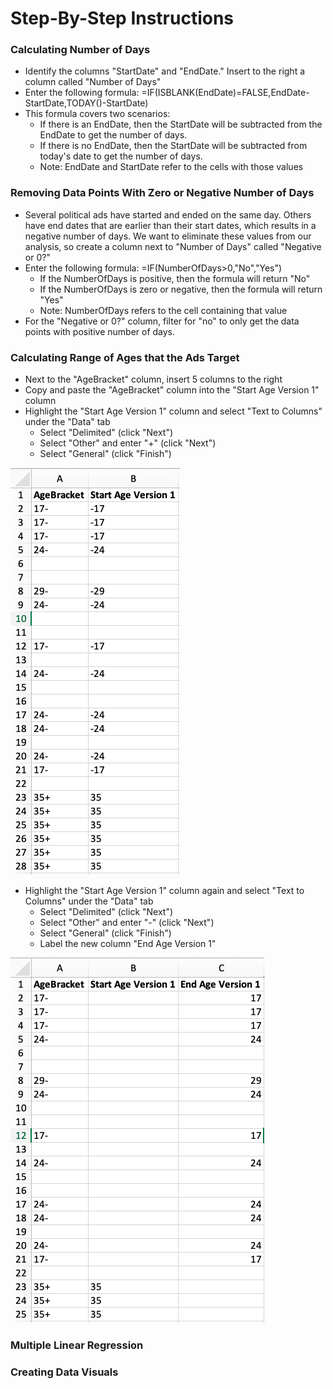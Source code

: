 # Step-By-Step Instructions
### Calculating Number of Days 
- Identify the columns "StartDate" and "EndDate." Insert to the right a column called "Number of Days"
- Enter the following formula: =IF(ISBLANK(EndDate)=FALSE,EndDate-StartDate,TODAY()-StartDate)
- This formula covers two scenarios: 
  -   If there is an EndDate, then the StartDate will be subtracted from the EndDate to get the number of days.
  -   If there is no EndDate, then the StartDate will be subtracted from today's date to get the number of days. 
  - Note: EndDate and StartDate refer to the cells with those values
### Removing Data Points With Zero or Negative Number of Days
- Several political ads have started and ended on the same day. Others have end dates that are earlier than their start dates, which results in a negative number of days. We want to eliminate these values from our analysis, so create a column next to "Number of Days" called "Negative or 0?"
- Enter the following formula: =IF(NumberOfDays>0,"No","Yes")
  - If the NumberOfDays is positive, then the formula will return "No"
  - If the NumberOfDays is zero or negative, then the formula will return "Yes"
  - Note: NumberOfDays refers to the cell containing that value
- For the "Negative or 0?" column, filter for "no" to only get the data points with positive number of days. 
### Calculating Range of Ages that the Ads Target
- Next to the "AgeBracket" column, insert 5 columns to the right
- Copy and paste the "AgeBracket" column into the "Start Age Version 1" column 
- Highlight the "Start Age Version 1" column and select "Text to Columns" under the "Data" tab
  - Select "Delimited" (click "Next")
  - Select "Other" and enter "+" (click "Next")
  - Select "General" (click "Finish")
  
![alt text](https://github.com/Daphne-Tang/Predicting-Impressions-From-Snapchat-Election-Advertising-Data-/blob/master/Step-By-Step%20Instructions%20Screenshots/Screen%20Shot%202020-09-28%20at%206.47.44%20PM.png)
- Highlight the "Start Age Version 1" column again and select "Text to Columns" under the "Data" tab
  - Select "Delimited" (click "Next")
  - Select "Other" and enter "-" (click "Next")
  - Select "General" (click "Finish")
  - Label the new column "End Age Version 1"
  
![alt text](https://github.com/Daphne-Tang/Predicting-Impressions-From-Snapchat-Election-Advertising-Data-/blob/master/Step-By-Step%20Instructions%20Screenshots/Screen%20Shot%202020-09-28%20at%206.49.31%20PM.png)
### Multiple Linear Regression
### Creating Data Visuals
